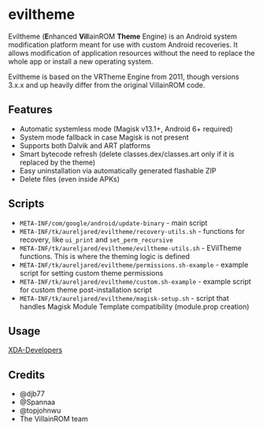 # eviltheme

Eviltheme (**E**nhanced **Vil**lainROM **Theme** Engine) is an Android system modification platform meant for use with custom Android recoveries.
It allows modification of application resources without the need to replace the whole app or install a new operating system.

Eviltheme is based on the VRTheme Engine from 2011, though versions 3.x.x and up heavily differ from the original VillainROM code.

## Features

- Automatic systemless mode (Magisk v13.1+, Android 6+ required)
- System mode fallback in case Magisk is not present
- Supports both Dalvik and ART platforms
- Smart bytecode refresh (delete classes.dex/classes.art only if it is replaced by the theme)
- Easy uninstallation via automatically generated flashable ZIP
- Delete files (even inside APKs)

## Scripts

- `META-INF/com/google/android/update-binary` - main script
- `META-INF/tk/aureljared/eviltheme/recovery-utils.sh` - functions for recovery, like `ui_print` and `set_perm_recursive`
- `META-INF/tk/aureljared/eviltheme/eviltheme-utils.sh` - EVilTheme functions. This is where the theming logic is defined
- `META-INF/tk/aureljared/eviltheme/permissions.sh-example` - example script for setting custom theme permissions
- `META-INF/tk/aureljared/eviltheme/custom.sh-example` - example script for custom theme post-installation script
- `META-INF/tk/aureljared/eviltheme/magisk-setup.sh` - script that handles Magisk Module Template compatibility (module.prop creation)

## Usage

[XDA-Developers](https://forum.xda-developers.com/showthread.php?t=2774436)

## Credits

- @djb77
- @Spannaa
- @topjohnwu
- The VillainROM team
